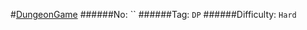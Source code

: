#[DungeonGame](https://leetcode.com/problems/dungeon-game/)
######No: ``
######Tag: `DP`
######Difficulty: `Hard`
